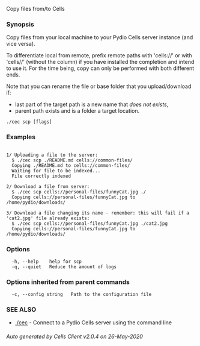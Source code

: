 Copy files from/to Cells

### Synopsis


Copy files from your local machine to your Pydio Cells server instance (and vice versa).

To differentiate local from remote, prefix remote paths with 'cells://' or with 'cells//' (without the column) if you have installed the completion and intend to use it.
For the time being, copy can only be performed with both different ends.

Note that you can rename the file or base folder that you upload/download if:  

- last part of the target path is a new name that *does not exists*,  
- parent path exists and is a folder a target location.


```
./cec scp [flags]
```

### Examples

```

1/ Uploading a file to the server:
  $ ./cec scp ./README.md cells://common-files/
  Copying ./README.md to cells://common-files/
  Waiting for file to be indexed...
  File correctly indexed

2/ Download a file from server:
  $ ./cec scp cells://personal-files/funnyCat.jpg ./
  Copying cells://personal-files/funnyCat.jpg to /home/pydio/downloads/

3/ Download a file changing its name - remember: this will fail if a 'cat2.jpg' file already exists: 
  $ ./cec scp cells://personal-files/funnyCat.jpg ./cat2.jpg
  Copying cells://personal-files/funnyCat.jpg to /home/pydio/downloads/

```

### Options

```
  -h, --help    help for scp
  -q, --quiet   Reduce the amount of logs
```

### Options inherited from parent commands

```
  -c, --config string   Path to the configuration file
```

### SEE ALSO

* [./cec](./cec)	 - Connect to a Pydio Cells server using the command line

###### Auto generated by Cells Client v2.0.4 on 26-May-2020
